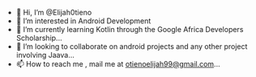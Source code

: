 - 👋 Hi, I’m @Elijah0tieno
- 👀 I’m interested in Android Development
- 🌱 I’m currently learning Kotlin through the Google Africa Developers Scholarship...
- 💞️ I’m looking to collaborate on android projects and any other project involving Jaava...
- 📫 How to reach me , mail me at otienoelijah99@gmail.com...
<!---
Elijah0tieno/Elijah0tieno is a ✨ special ✨ repository because its `README.md` (this file) appears on your GitHub profile.
You can click the Preview link to take a look at your changes.
--->
